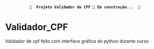 <!-- Status -->

<h4 align="center"> 

	🚧  Projeto Validador de CPF 🚀 Em construção...  🚧
  
</h4> 

# Validador_CPF
Validador de cpf feito com interface gráfica do python durante curso
